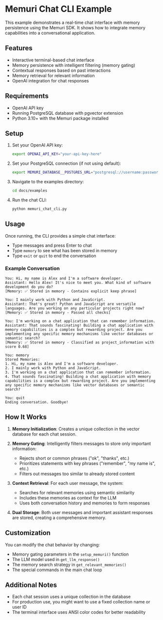 # Memuri Chat CLI Example

This example demonstrates a real-time chat interface with memory persistence using the Memuri SDK. It shows how to integrate memory capabilities into a conversational application.

## Features

- Interactive terminal-based chat interface
- Memory persistence with intelligent filtering (memory gating)
- Contextual responses based on past interactions
- Memory retrieval for relevant information
- OpenAI integration for chat responses

## Requirements

- OpenAI API key
- Running PostgreSQL database with pgvector extension
- Python 3.10+ with the Memuri package installed

## Setup

1. Set your OpenAI API key:

   ```bash
   export OPENAI_API_KEY="your-api-key-here"
   ```

2. Set your PostgreSQL connection (if not using default):

   ```bash
   export MEMURI_DATABASE__POSTGRES_URL="postgresql://username:password@localhost:5432/database_name" 
   ```

3. Navigate to the examples directory:

   ```bash
   cd docs/examples
   ```

4. Run the chat CLI:

   ```bash
   python memuri_chat_cli.py
   ```

## Usage

Once running, the CLI provides a simple chat interface:

- Type messages and press Enter to chat
- Type `memory` to see what has been stored in memory
- Type `exit` or `quit` to end the conversation

### Example Conversation

```
You: Hi, my name is Alex and I'm a software developer.
Assistant: Hello Alex! It's nice to meet you. What kind of software development do you do?
[Memory: ✅ Stored in memory - Contains explicit keep phrase]

You: I mainly work with Python and JavaScript.
Assistant: That's great! Python and JavaScript are versatile languages. Are you working on any particular projects right now?
[Memory: ✅ Stored in memory - Passed all checks]

You: I'm working on a chat application that can remember information.
Assistant: That sounds fascinating! Building a chat application with memory capabilities is a complex but rewarding project. Are you implementing any specific memory mechanisms like vector databases or semantic search?
[Memory: ✅ Stored in memory - Classified as project_information with score 0.68]

You: memory
Stored Memories:
1. Hi, my name is Alex and I'm a software developer.
2. I mainly work with Python and JavaScript.
3. I'm working on a chat application that can remember information.
4. That sounds fascinating! Building a chat application with memory capabilities is a complex but rewarding project. Are you implementing any specific memory mechanisms like vector databases or semantic search?

You: quit
Ending conversation. Goodbye!
```

## How It Works

1. **Memory Initialization**: Creates a unique collection in the vector database for each chat session.

2. **Memory Gating**: Intelligently filters messages to store only important information:
   - Rejects short or common phrases ("ok", "thanks", etc.)
   - Prioritizes statements with key phrases ("remember", "my name is", etc.)
   - Filters out messages too similar to already stored content

3. **Context Retrieval**: For each user message, the system:
   - Searches for relevant memories using semantic similarity
   - Includes these memories as context for the LLM
   - Uses both conversation history and memories to form responses

4. **Dual Storage**: Both user messages and important assistant responses are stored, creating a comprehensive memory.

## Customization

You can modify the chat behavior by changing:

- Memory gating parameters in the `setup_memuri()` function
- The LLM model used in `get_llm_response()`
- The memory search strategy in `get_relevant_memories()`
- The special commands in the main chat loop

## Additional Notes

- Each chat session uses a unique collection in the database
- For production use, you might want to use a fixed collection name or user ID
- The terminal interface uses ANSI color codes for better readability 